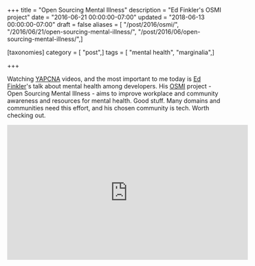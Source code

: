 +++
title = "Open Sourcing Mental Illness"
description = "Ed Finkler's OSMI project"
date = "2016-06-21 00:00:00-07:00"
updated = "2018-06-13 00:00:00-07:00"
draft = false
aliases = [ "/post/2016/osmi/", "/2016/06/21/open-sourcing-mental-illness/", "/post/2016/06/open-sourcing-mental-illness/",]

[taxonomies]
category = [ "post",]
tags = [ "mental health", "marginalia",]

+++

Watching [YAPCNA][] videos, and the most important to me today is
[Ed Finkler][]'s talk about
mental health among developers. His [OSMI][] project - Open Sourcing Mental
Illness - aims to improve workplace and community awareness and resources for
mental health. Good stuff. Many domains and communities need this effort,
and his chosen community is tech. Worth checking out.

[Ed Finkler]: https://funkatron.com
[OSMI]: https://osmihelp.org
[YAPCNA]: http://www.yapcna.org
<!-- more -->


<iframe width="560" height="315" src="https://www.youtube.com/embed/bWqSuBg8AMo" title="YouTube video player" frameborder="0" allow="accelerometer; autoplay; clipboard-write; encrypted-media; gyroscope; picture-in-picture" allowfullscreen></iframe>